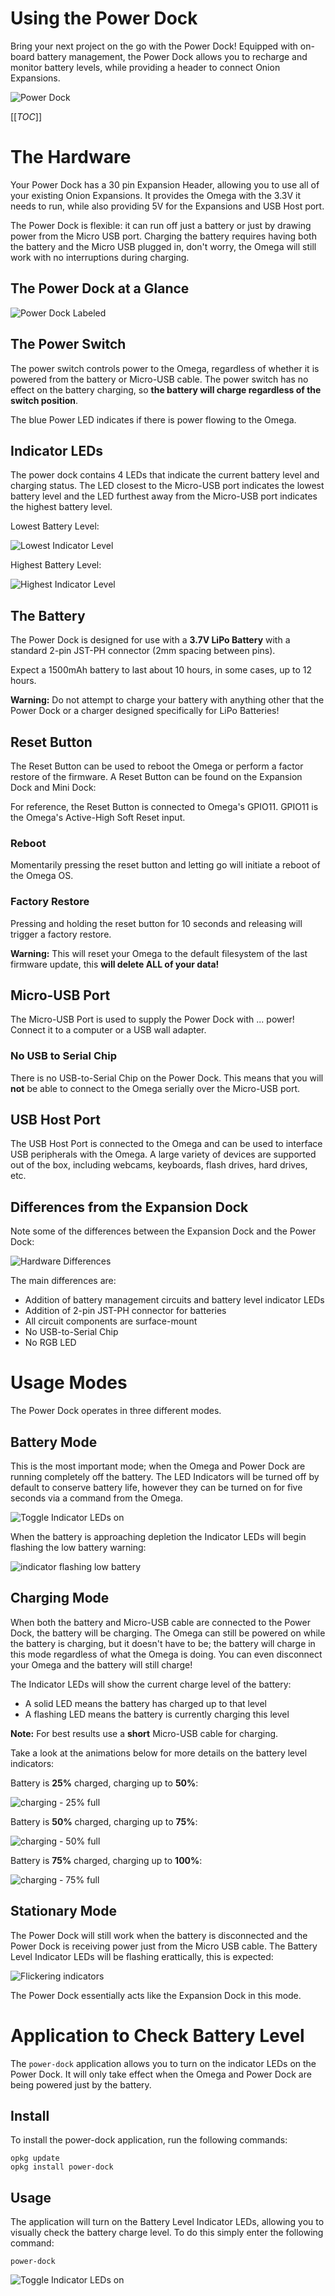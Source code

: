 # Using the Power Dock

Bring your next project on the go with the Power Dock! Equipped with on-board battery management, the Power Dock allows you to recharge and monitor battery levels, while providing a header to connect Onion Expansions.

![Power Dock](http://i.imgur.com/pwA5CeN.jpg)


[[_TOC_]]



<!-- SECTION -->
<!-- The Hardware -->

# The Hardware

Your Power Dock has a 30 pin Expansion Header, allowing you to use all of your existing Onion Expansions. It provides the Omega with the 3.3V it needs to run, while also providing 5V for the Expansions and USB Host port.

The Power Dock is flexible: it can run off just a battery or just by drawing power from the Micro USB port. Charging the battery requires having both the battery and the Micro USB plugged in, don't worry, the Omega will still work with no interruptions during charging.


## The Power Dock at a Glance

![Power Dock Labeled](http://i.imgur.com/L98vslO.png)


## The Power Switch

The power switch controls power to the Omega, regardless of whether it is powered from the battery or Micro-USB cable. The power switch has no effect on the battery charging, so **the battery will charge regardless of the switch position**. 

The blue Power LED indicates if there is power flowing to the Omega.


## Indicator LEDs

The power dock contains 4 LEDs that indicate the current battery level and charging status. The LED closest to the Micro-USB port indicates the lowest battery level and the LED furthest away from the Micro-USB port indicates the highest battery level. 

Lowest Battery Level:

![Lowest Indicator Level](http://i.imgur.com/nSp3ylG.jpg)

Highest Battery Level:

![Highest Indicator Level](http://i.imgur.com/m9CPAfe.jpg)


## The Battery

The Power Dock is designed for use with a **3.7V LiPo Battery** with a standard 2-pin JST-PH connector (2mm spacing between pins). 

Expect a 1500mAh battery to last about 10 hours, in some cases, up to 12 hours. 

<!-- It should take Y hours to fully charge it up again.  -->

**Warning:** Do not attempt to charge your battery with anything other that the Power Dock or a charger designed specifically for LiPo Batteries!


## Reset Button

The Reset Button can be used to reboot the Omega or perform a factor restore of the firmware.
A Reset Button can be found on the Expansion Dock and Mini Dock:

For reference, the Reset Button is connected to Omega's GPIO11. GPIO11 is the Omega's Active-High Soft Reset input.

### Reboot

Momentarily pressing the reset button and letting go will initiate a reboot of the Omega OS.

### Factory Restore

Pressing and holding the reset button for 10 seconds and releasing will trigger a factory restore.

**Warning:** This will reset your Omega to the default filesystem of the last firmware update, this **will delete ALL of your data!**



## Micro-USB Port

The Micro-USB Port is used to supply the Power Dock with ... power! Connect it to a computer or a USB wall adapter.


### No USB to Serial Chip

There is no USB-to-Serial Chip on the Power Dock. This means that you will **not** be able to connect to the Omega serially over the Micro-USB port.


## USB Host Port

The USB Host Port is connected to the Omega and can be used to interface USB peripherals with the Omega. A large variety of devices are supported out of the box, including webcams, keyboards, flash drives, hard drives, etc.


## Differences from the Expansion Dock

Note some of the differences between the Expansion Dock and the Power Dock:

![Hardware Differences](http://i.imgur.com/fYUrTNH.jpg)

The main differences are:
  * Addition of battery management circuits and battery level indicator LEDs
  * Addition of 2-pin JST-PH connector for batteries
  * All circuit components are surface-mount 
  * No USB-to-Serial Chip
  * No RGB LED




<!-- SECTION -->
<!-- Usage Modes -->

# Usage Modes

The Power Dock operates in three different modes.


<!-- Usage Modes: Battery Mode -->

## Battery Mode

This is the most important mode; when the Omega and Power Dock are running completely off the battery. The LED Indicators will be turned off by default to conserve battery life, however they can be turned on for five seconds via a command from the Omega.

![Toggle Indicator LEDs on](http://i.imgur.com/DDKiAsP.gif)

When the battery is approaching depletion the Indicator LEDs will begin flashing the low battery warning:

![indicator flashing low battery](http://i.imgur.com/W8LPY77.gif)


<!-- Usage Modes: Charging Mode -->

## Charging Mode

When both the battery and Micro-USB cable are connected to the Power Dock, the battery will be charging. The Omega can still be powered on while the battery is charging, but it doesn't have to be; the battery will charge in this mode regardless of what the Omega is doing. You can even disconnect your Omega and the battery will still charge!

The Indicator LEDs will show the current charge level of the battery:
  * A solid LED means the battery has charged up to that level
  * A flashing LED means the battery is currently charging this level

**Note:** For best results use a **short** Micro-USB cable for charging.

Take a look at the animations below for more details on the battery level indicators:

Battery is **25%** charged, charging up to **50%**:

![charging - 25% full](http://i.imgur.com/MsLDmLB.gif)


Battery is **50%** charged, charging up to **75%**:

![charging - 50% full](http://i.imgur.com/UjZR5iz.gif)

Battery is **75%** charged, charging up to **100%**:

![charging - 75% full](http://i.imgur.com/nt65BBB.gif)


<!-- Usage Modes: Stationary Mode -->

## Stationary Mode

The Power Dock will still work when the battery is disconnected and the Power Dock is receiving power just from the Micro USB cable. The Battery Level Indicator LEDs will be flashing erattically, this is expected:

![Flickering indicators](http://i.imgur.com/GQz7dvT.gifv)

The Power Dock essentially acts like the Expansion Dock in this mode.



<!-- SECTION -->
<!-- power-dock application -->

# Application to Check Battery Level

The `power-dock` application allows you to turn on the indicator LEDs on the Power Dock. It will only take effect when the Omega and Power Dock are being powered just by the battery.

## Install

To install the power-dock application, run the following commands:

```
opkg update
opkg install power-dock
```

## Usage

The application will turn on the Battery Level Indicator LEDs, allowing you to visually check the battery charge level. To do this simply enter the following command:

```
power-dock
``` 

![Toggle Indicator LEDs on](http://i.imgur.com/DDKiAsP.gif)

